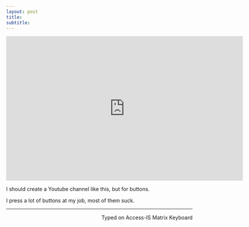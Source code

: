 ```yaml
---
layout: post
title: 
subtitle:
---
```


<div class="video-container"><iframe title="YouTube video player" class="youtube-player" type="text/html"
width="640" height="390" src="http://www.youtube.com/embed/uHcxYBoCgio"
frameborder="0" allowFullScreen></iframe></div>

I should create a Youtube channel like this, but for buttons. 

I press a lot of buttons at my job, most of them suck. 

 ---
<p align="right">Typed on Access-IS Matrix Keyboard</p>
